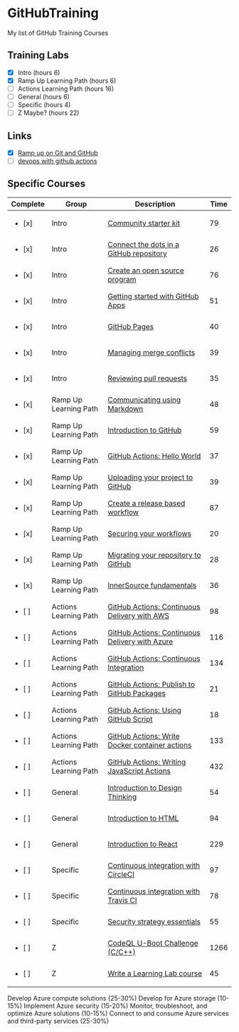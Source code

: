 # GitHubTraining
My list of GitHub Training Courses

## Training Labs
- [x] Intro (hours 6)
- [x] Ramp Up Learning Path (hours 6) 
- [ ] Actions Learning Path (hours 16)
- [ ] General (hours 6)
- [ ] Specific (hours 4)
- [ ] Z Maybe? (hours 22)

## Links
- [x] [Ramp up on Git and GitHub](https://lab.github.com/githubtraining/ramp-up-on-git-and-github)
- [ ] [devops with github actions](https://lab.github.com/githubtraining/devops-with-github-actions)

## Specific Courses
|Complete|Group|Description|Time|
|-|-|-|-|
| <ul><li>[x] </li></ul>|Intro|[Community starter kit](https://lab.github.com/githubtraining/community-starter-kit)|79|
| <ul><li>[x] </li></ul>|Intro|[Connect the dots in a GitHub repository](https://lab.github.com/githubtraining/connect-the-dots-in-a-github-repository)|26|
| <ul><li>[x] </li></ul>|Intro|[Create an open source program](https://lab.github.com/githubtraining/create-an-open-source-program)|76|
| <ul><li>[x] </li></ul>|Intro|[Getting started with GitHub Apps](https://lab.github.com/githubtraining/getting-started-with-github-apps)|51|
| <ul><li>[x] </li></ul>|Intro|[GitHub Pages](https://lab.github.com/githubtraining/github-pages)|40|
| <ul><li>[x] </li></ul>|Intro|[Managing merge conflicts](https://lab.github.com/githubtraining/managing-merge-conflicts)|39|
| <ul><li>[x] </li></ul>|Intro|[Reviewing pull requests](https://lab.github.com/githubtraining/reviewing-pull-requests)|35|
| <ul><li>[x] </li></ul>|Ramp Up Learning Path|[Communicating using Markdown](https://lab.github.com/githubtraining/communicating-using-markdown)|48|
| <ul><li>[x] </li></ul>|Ramp Up Learning Path|[Introduction to GitHub](https://lab.github.com/githubtraining/introduction-to-github)|59|
| <ul><li>[x] </li></ul>|Ramp Up Learning Path|[GitHub Actions: Hello World](https://lab.github.com/githubtraining/github-actions:-hello-world)|37|
| <ul><li>[x] </li></ul>|Ramp Up Learning Path|[Uploading your project to GitHub](https://lab.github.com/githubtraining/uploading-your-project-to-github)|39|
| <ul><li>[x] </li></ul>|Ramp Up Learning Path|[Create a release based workflow](https://lab.github.com/githubtraining/create-an-open-source-program)|87|
| <ul><li>[x] </li></ul>|Ramp Up Learning Path|[Securing your workflows](https://lab.github.com/githubtraining/securing-your-workflows)|20|
| <ul><li>[x] </li></ul>|Ramp Up Learning Path|[Migrating your repository to GitHub](https://lab.github.com/githubtraining/migrating-your-repository-to-github)|28|
| <ul><li>[x] </li></ul>|Ramp Up Learning Path|[InnerSource fundamentals](https://lab.github.com/githubtraining/innersource-fundamentals)|36|
| <ul><li>[ ] </li></ul>|Actions Learning Path|[GitHub Actions: Continuous Delivery with AWS](https://lab.github.com/githubtraining/github-actions:-continuous-delivery-with-aws)|98|
| <ul><li>[ ] </li></ul>|Actions Learning Path|[GitHub Actions: Continuous Delivery with Azure](https://lab.github.com/githubtraining/github-actions:-continuous-delivery-with-azure)|116|
| <ul><li>[ ] </li></ul>|Actions Learning Path|[GitHub Actions: Continuous Integration](https://lab.github.com/githubtraining/github-actions:-continuous-integration)|134|
| <ul><li>[ ] </li></ul>|Actions Learning Path|[GitHub Actions: Publish to GitHub Packages](https://lab.github.com/githubtraining/github-actions:-publish-to-github-packages)|21|
| <ul><li>[ ] </li></ul>|Actions Learning Path|[GitHub Actions: Using GitHub Script](https://lab.github.com/githubtraining/github-actions:-using-github-script)|18|
| <ul><li>[ ] </li></ul>|Actions Learning Path|[GitHub Actions: Write Docker container actions](https://lab.github.com/githubtraining/github-actions:-write-docker-container-actions)|133|
| <ul><li>[ ] </li></ul>|Actions Learning Path|[GitHub Actions: Writing JavaScript Actions](https://lab.github.com/githubtraining/github-actions:-writing-javascript-actions)|432|
| <ul><li>[ ] </li></ul>|General|[Introduction to Design Thinking](https://lab.github.com/githubtraining/introduction-to-design-thinking)|54|
| <ul><li>[ ] </li></ul>|General|[Introduction to HTML](https://lab.github.com/githubtraining/introduction-to-html)|94|
| <ul><li>[ ] </li></ul>|General|[Introduction to React](https://lab.github.com/githubtraining/introduction-to-react)|229|
| <ul><li>[ ] </li></ul>|Specific|[Continuous integration with CircleCI](https://lab.github.com/githubtraining/continuous-integration-with-circleci)|97|
| <ul><li>[ ] </li></ul>|Specific|[Continuous integration with Travis CI](https://lab.github.com/githubtraining/continuous-integration-with-travis-ci)|78|
| <ul><li>[ ] </li></ul>|Specific|[Security strategy essentials](https://lab.github.com/githubtraining/security-strategy-essentials)|55|
| <ul><li>[ ] </li></ul>|Z|[CodeQL U-Boot Challenge (C/C++)](https://lab.github.com/githubtraining/codeql-u-boot-challenge-(cc++))|1266|
| <ul><li>[ ] </li></ul>|Z|[Write a Learning Lab course](https://lab.github.com/githubtraining/write-a-learning-lab-course)|45|

Develop Azure compute solutions 	(25-30%)
Develop for Azure storage 	(10-15%)
Implement Azure security 	(15-20%)
Monitor, troubleshoot, and optimize Azure solutions 	(10-15%)
Connect to and consume Azure services and third-party services 	(25-30%)
